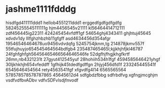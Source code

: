 # jashme1111fdddg
hisdfgd411111ddd1
hellob4551211ddd1
erggedfgdfgdfgdfg
58245255545111111g
hjm4456545v21111
kl56464414712111
zdf456445ig22311
424245454vfdff1gf
54654ghj4343411
ghjhtuj45645 xdvdv1dy
lllfghzhbzhb11gfgff
asd4634456d354afgr
19546546464678uo9456vdvdqfg
5245754jknm,tg
214878jkmv557f
55tfujhuyjo654545464564bdfgb4
235487465465l;kjjkhjhfjkl46787
24fghfghfgh56456465466564646546fe
52dgfhjfhgjkhgfkrtf
26mn,nb4321231t
27gyut412545yuf
28hohiih534h1fgf
4594585646421yhgf
30ljkhkhjh654vfeddff
1gfhijk45tdedfgdffgn
2hjyj456dfd1f
233245445541f
6545646454564
rety4563541fgf
xfgvdfg4l14
6565565564
578578578578787865
45645612d4
sdfgbdzfbbg
sdfrbdfvg
xgfngjmcghjm
vsdfvdfbvADbv
vdfvSDFvlsdjfnvodf
